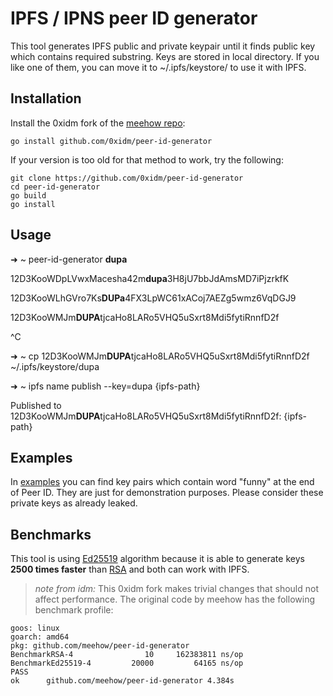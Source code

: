 # IPFS / IPNS peer ID generator

This tool generates IPFS public and private keypair until it finds public key
which contains required substring. Keys are stored in local directory. If you
like one of them, you can move it to ~/.ipfs/keystore/ to use it with IPFS.

## Installation

Install the 0xidm fork of the [meehow repo](https://github.com/meehow/peer-id-generator):

```
go install github.com/0xidm/peer-id-generator
```

If your version is too old for that method to work, try the following:

```
git clone https://github.com/0xidm/peer-id-generator
cd peer-id-generator
go build
go install
```

## Usage

➜  ~ peer-id-generator **dupa**

12D3KooWDpLVwxMacesha42m**dupa**3H8jU7bbJdAmsMD7iPjzrkfK

12D3KooWLhGVro7Ks**DUPa**4FX3LpWC61xACoj7AEZg5wmz6VqDGJ9

12D3KooWMJm**DUPA**tjcaHo8LARo5VHQ5uSxrt8Mdi5fytiRnnfD2f

^C

➜  ~ cp 12D3KooWMJm**DUPA**tjcaHo8LARo5VHQ5uSxrt8Mdi5fytiRnnfD2f ~/.ipfs/keystore/dupa

➜  ~ ipfs name publish --key=dupa {ipfs-path}

Published to 12D3KooWMJm**DUPA**tjcaHo8LARo5VHQ5uSxrt8Mdi5fytiRnnfD2f: {ipfs-path}

## Examples

In [examples](examples) you can find key pairs which contain word "funny"
at the end of Peer ID. They are just for demonstration purposes.
Please consider these private keys as already leaked.

## Benchmarks

This tool is using [Ed25519](https://godoc.org/golang.org/x/crypto/ed25519)
algorithm because it is able to generate keys **2500 times faster**
than [RSA](https://godoc.org/crypto/rsa) and both can work with IPFS.

> *note from idm:*
> This 0xidm fork makes trivial changes that should not affect performance.
> The original code by meehow has the following benchmark profile:

```
goos: linux
goarch: amd64
pkg: github.com/meehow/peer-id-generator
BenchmarkRSA-4       	      10	 162383811 ns/op
BenchmarkEd25519-4   	   20000	     64165 ns/op
PASS
ok  	github.com/meehow/peer-id-generator	4.384s
```
